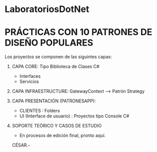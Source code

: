 # LaboratoriosDotNet
 
 PRÁCTICAS CON 10 PATRONES DE DISEÑO POPULARES
 ===============================================
 
 Los proyectos se componen de las siguintes capas:
 
 1. CAPA CORE: Tipo Biblioteca de Clases C#
     - Interfaces
     - Servicios
     
 2. CAPA INFRAESTRUCTURE: GatewayContext --> Patrón Strategy
 
 3. CAPA PRESENTACIÓN (PATRONESAPP): 
     - CLIENTES : Folders
     - UI (Interface de usuario) : Proyectos tipo Console C#
     
 4. SOPORTE TEÓRICO Y CASOS DE ESTUDIO
     - En procesos de edición final, pronto aquí.
     
     CÉSAR.-
 
